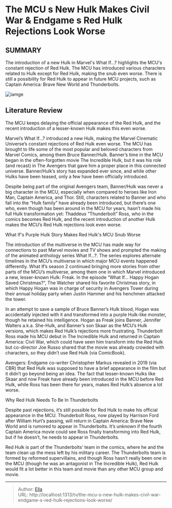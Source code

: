 # The MCU s New Hulk Makes Civil War &amp; Endgame s Red Hulk Rejections Look Worse


## SUMMARY 



  The introduction of a new Hulk in Marvel&#39;s What If...? highlights the MCU&#39;s constant rejection of Red Hulk.   The MCU has introduced various characters related to Hulk except for Red Hulk, making the snub even worse.   There is still a possibility for Red Hulk to appear in future MCU projects, such as Captain America: Brave New World and Thunderbolts.  

![iamge](https://static1.srcdn.com/wordpress/wp-content/uploads/2024/01/mark-ruffalo-as-bruce-banner-and-hulk-next-to-what-if-s-happy-hogan-as-freak.jpeg)

## Literature Review
The MCU keeps delaying the official appearance of the Red Hulk, and the recent introduction of a lesser-known Hulk makes this even worse.




Marvel’s What If...? introduced a new Hulk, making the Marvel Cinematic Universe’s constant rejections of Red Hulk even worse. The MCU has brought to life some of the most popular and beloved characters from Marvel Comics, among them Bruce Banner/Hulk. Banner’s time in the MCU began in the often-forgotten movie The Incredible Hulk, but it was his role (and recast) in The Avengers that gave him a proper place in this connected universe. Banner/Hulk’s story has expanded ever since, and while other Hulks have been teased, only a few have been officially introduced.




Despite being part of the original Avengers team, Banner/Hulk was never a big character in the MCU, especially when compared to heroes like Iron Man, Captain America, and Thor. Still, characters related to Banner and who fall into the “Hulk family” have already been introduced, but there’s one who, even though has been around in the MCU for years, hasn’t made his full Hulk transformation yet: Thaddeus “Thunderbolt” Ross, who in the comics becomes Red Hulk, and the recent introduction of another Hulk makes the MCU’s Red Hulk rejections look even worse.


 What If&#39;s Purple Hulk Story Makes Red Hulk&#39;s MCU Snub Worse 
          

The introduction of the multiverse in the MCU has made way for connections to past Marvel movies and TV shows and prompted the making of the animated anthology series What If…?. The series explores alternate timelines in the MCU’s multiverse in which major MCU events happened differently. What If’s season 2 continued bringing more stories from other parts of the MCU’s multiverse, among them one in which Marvel introduced a new, lesser-known Hulk: Freak. In the episode “What If… Happy Hogan Saved Christmas?”, The Watcher shared his favorite Christmas story, in which Happy Hogan was in charge of security in Avengers Tower during their annual holiday party when Justin Hammer and his henchmen attacked the tower.




In an attempt to save a sample of Bruce Banner’s Hulk blood, Hogan was accidentally injected with it and transformed into a purple Hulk-like monster, though he retained his intelligence. Hogan as Freak joins Banner, Jennifer Walters a.k.a. She-Hulk, and Banner’s son Skaar as the MCU’s Hulk versions, which makes Red Hulk’s rejections more frustrating. Thunderbolt Ross made his MCU debut in The Incredible Hulk and returned in Captain America: Civil War, which could have seen him transform into the Red Hulk but co-director Joe Russo shared that the movie was already crowded with characters, so they didn’t use Red Hulk (via ComicBook).

Avengers: Endgame co-writer Christopher Markus revealed in 2019 (via CBR) that Red Hulk was supposed to have a brief appearance in the film but it didn’t go beyond being an idea. The fact that lesser-known Hulks like Skaar and now Freak have already been introduced in the MCU before Red Hulk, while Ross has been there for years, makes Red Hulk’s absence a lot worse.






 Why Red Hulk Needs To Be In Thunderbolts 
          

Despite past rejections, it’s still possible for Red Hulk to make his official appearance in the MCU. Thunderbolt Ross, now played by Harrison Ford after William Hurt’s passing, will return in Captain America: Brave New World and is rumored to appear in Thunderbolts. It’s unknown if the fourth Captain America movie could see Ross finally transforming into Red Hulk, but if he doesn’t, he needs to appear in Thunderbolts.

Red Hulk is part of the Thunderbolts’ team in the comics, where he and the team clean up the mess left by his military career. The Thunderbolts team is formed by reformed supervillains, and though Ross hasn’t really been one in the MCU (though he was an antagonist in The Incredible Hulk), Red Hulk would fit a lot better in this team and movie than any other MCU group and movie.






---

> Author: [Ella](https://instagram.hk.cn/)  
> URL: http://localhost:1313/tv/the-mcu-s-new-hulk-makes-civil-war-endgame-s-red-hulk-rejections-look-worse/  

